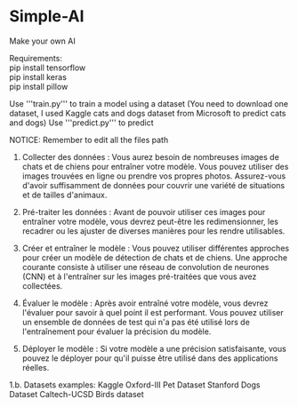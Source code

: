 # Simple-AI
Make your own AI

Requirements:<br>
pip install tensorflow<br>
pip install keras<br>
pip install pillow<br>

Use '''train.py''' to train a model using a dataset (You need to download one dataset, I used Kaggle cats and dogs dataset from Microsoft to predict cats and dogs)
Use '''predict.py''' to predict

NOTICE: Remember to edit all the files path

1. Collecter des données : Vous aurez besoin de nombreuses images de chats et de chiens pour entraîner votre modèle. Vous pouvez utiliser des images trouvées en ligne ou prendre vos propres photos. Assurez-vous d'avoir suffisamment de données pour couvrir une variété de situations et de tailles d'animaux.

2. Pré-traiter les données : Avant de pouvoir utiliser ces images pour entraîner votre modèle, vous devrez peut-être les redimensionner, les recadrer ou les ajuster de diverses manières pour les rendre utilisables.

3. Créer et entraîner le modèle : Vous pouvez utiliser différentes approches pour créer un modèle de détection de chats et de chiens. Une approche courante consiste à utiliser une réseau de convolution de neurones (CNN) et à l'entraîner sur les images pré-traitées que vous avez collectées.

4. Évaluer le modèle : Après avoir entraîné votre modèle, vous devrez l'évaluer pour savoir à quel point il est performant. Vous pouvez utiliser un ensemble de données de test qui n'a pas été utilisé lors de l'entraînement pour évaluer la précision du modèle.

5. Déployer le modèle : Si votre modèle a une précision satisfaisante, vous pouvez le déployer pour qu'il puisse être utilisé dans des applications réelles.

1.b. Datasets examples:
Kaggle
Oxford-III Pet Dataset
Stanford Dogs Dataset
Caltech-UCSD Birds dataset



